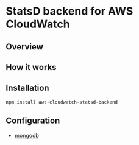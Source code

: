 # StatsD backend for AWS CloudWatch

## Overview

## How it works

## Installation

    npm install aws-cloudwatch-statsd-backend

## Configuration
- [mongodb](https://github.com/appsattic/node-awssum)

